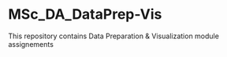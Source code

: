 # MSc_DA_DataPrep-Vis
This repository contains Data Preparation &amp; Visualization module assignements
